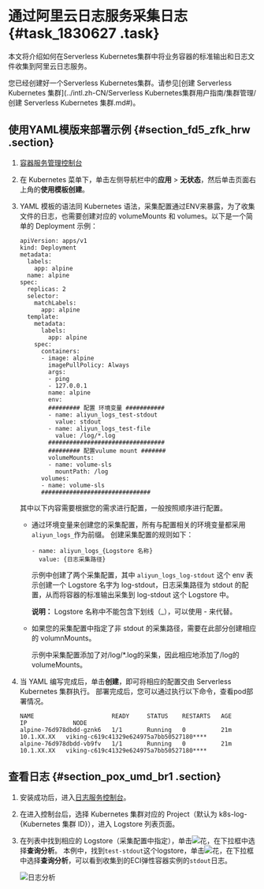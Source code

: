 # 通过阿里云日志服务采集日志 {#task_1830627 .task}

本文将介绍如何在Serverless Kubernetes集群中将业务容器的标准输出和日志文件收集到阿里云日志服务。

您已经创建好一个Serverless Kubernetes集群。请参见[创建 Serverless Kubernetes 集群](../intl.zh-CN/Serverless Kubernetes集群用户指南/集群管理/创建 Serverless Kubernetes 集群.md#)。

## 使用YAML模版来部署示例 {#section_fd5_zfk_hrw .section}

1.  [容器服务管理控制台](https://cs.console.aliyun.com)
2.  在 Kubernetes 菜单下，单击左侧导航栏中的**应用** \> **无状态**，然后单击页面右上角的**使用模板创建**。
3.  YAML 模板的语法同 Kubernetes 语法，采集配置通过ENV来暴露，为了收集文件的日志，也需要创建对应的 volumeMounts 和 volumes。以下是一个简单的 Deployment 示例： 

    ``` {#codeblock_96x_olx_5hy}
    apiVersion: apps/v1
    kind: Deployment
    metadata:
      labels:
        app: alpine
      name: alpine
    spec:
      replicas: 2
      selector:
        matchLabels:
          app: alpine
      template:
        metadata:
          labels:
            app: alpine
        spec:
          containers:
          - image: alpine
            imagePullPolicy: Always
            args:
            - ping
            - 127.0.0.1
            name: alpine
            env:
            ######### 配置 环境变量 ###########
            - name: aliyun_logs_test-stdout
              value: stdout
            - name: aliyun_logs_test-file
              value: /log/*.log
            #################################
            ######### 配置vulume mount #######
            volumeMounts:
            - name: volume-sls
              mountPath: /log
          volumes:
          - name: volume-sls
          ###############################
    ```

    其中以下内容需要根据您的需求进行配置，一般按照顺序进行配置。

    -   通过环境变量来创建您的采集配置，所有与配置相关的环境变量都采用`aliyun_logs_`作为前缀。 创建采集配置的规则如下：

        ``` {#codeblock_mco_2vt_6yk}
        - name: aliyun_logs_{Logstore 名称}
          value: {日志采集路径}
        ```

        示例中创建了两个采集配置，其中 `aliyun_logs_log-stdout` 这个 env 表示创建一个 Logstore 名字为 log-stdout，日志采集路径为 stdout 的配置，从而将容器的标准输出采集到 log-stdout 这个 Logstore 中。

        **说明：** Logstore 名称中不能包含下划线（\_），可以使用 - 来代替。

    -   如果您的采集配置中指定了非 stdout 的采集路径，需要在此部分创建相应的 volumnMounts。

        示例中采集配置添加了对/log/\*.log的采集，因此相应地添加了/log的 volumeMounts。

4.  当 YAML 编写完成后，单击**创建**，即可将相应的配置交由 Serverless Kubernetes 集群执行。 部署完成后，您可以通过执行以下命令，查看pod部署情况。

    ``` {#codeblock_9f4_lx7_gfl}
    NAME                      READY     STATUS    RESTARTS   AGE       IP             NODE
    alpine-76d978dbdd-gznk6   1/1       Running   0          21m       10.1.XX.XX   viking-c619c41329e624975a7bb50527180****
    alpine-76d978dbdd-vb9fv   1/1       Running   0          21m       10.1.XX.XX   viking-c619c41329e624975a7bb50527180****
    ```


## 查看日志 {#section_pox_umd_br1 .section}

1.  安装成功后，进入[日志服务控制台](https://sls.console.aliyun.com)。
2.  在进入控制台后，选择 Kubernetes 集群对应的 Project（默认为 k8s-log-\{Kubernetes 集群 ID\}），进入 Logstore 列表页面。
3.  在列表中找到相应的 Logstore（采集配置中指定），单击![花](http://static-aliyun-doc.oss-cn-hangzhou.aliyuncs.com/assets/img/1450849/156678775357137_zh-CN.png)，在下拉框中选择**查询分析**。 本例中，找到`test-stdout`这个logstore，单击![花](http://static-aliyun-doc.oss-cn-hangzhou.aliyuncs.com/assets/img/1450849/156678775357137_zh-CN.png)，在下拉框中选择**查询分析**，可以看到收集到的ECI弹性容器实例的`stdout`日志。

    ![日志分析](http://static-aliyun-doc.oss-cn-hangzhou.aliyuncs.com/assets/img/1450849/156678775457131_zh-CN.png)


